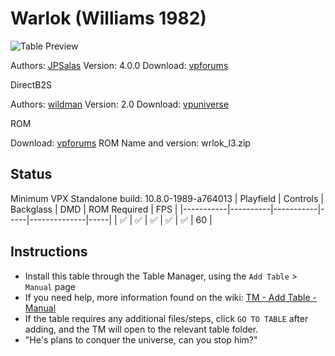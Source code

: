 ﻿# Warlok (Williams 1982)

![Table Preview](../../images/vpx-warlok--williams-preview.jpg)

Authors: [JPSalas](https://www.vpforums.org/index.php?showuser=277)
Version: 4.0.0
Download: [vpforums](https://www.vpforums.org/index.php?app=downloads&showfile=14371)

DirectB2S

Authors: [wildman](https://vpuniverse.com/profile/5-wildman/)
Version: 2.0
Download: [vpuniverse](https://vpuniverse.com/files/file/2847-warlok-williams-1982/)

ROM

Download: [vpforums](http://www.vpforums.org/index.php?app=downloads&showfile=804)
ROM Name and version: wrlok_l3.zip

## Status 

Minimum VPX Standalone build: 10.8.0-1989-a764013
| Playfield | Controls | Backglass | DMD | ROM Required | FPS | 
|-----------|----------|-----------|-----|--------------|-----|
| :white_check_mark: | :white_check_mark: | :white_check_mark: | :white_check_mark: | :white_check_mark: | 60 |

## Instructions

- Install this table through the Table Manager, using the `Add Table` > `Manual` page
- If you need help, more information found on the wiki: [TM - Add Table - Manual](https://github.com/LegendsUnchained/vpx-standalone-alp4k/wiki/%5B04%5D-%F0%9F%A7%A1-TM-%E2%80%90-Other-Features#add-table---manual)
- If the table requires any additional files/steps, click `GO TO TABLE` after adding, and the TM will open to the relevant table folder.
- "He's plans to conquer the universe, can you stop him?"

